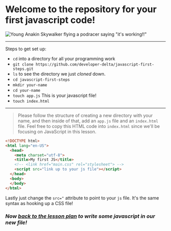 # Welcome to the repository for your first javascript code!

![Young Anakin Skywalker flying a podracer saying "it's working!!"](https://imgix.bustle.com/lovelace/uploads/859/0ac05710-750f-0133-0bdf-0e76e5725d9d.gif)

---

Steps to get set up:

* `cd` into a directory for all your programming work
* `git clone https://github.com/developer-delta/javascript-first-steps.git`
* `ls` to see the directory we just _cloned_ down.
* `cd javascript-first-steps`
* `mkdir your-name`
* `cd your-name`
* `touch app.js` This is your javascript file!
* `touch index.html`

---

> Please follow the structure of creating a new directory with your name, and then inside of that, add an `app.js` file and an `index.html` file. Feel free to copy this HTML code into `index.html` since we'll be focusing on JavaScript in this lesson.

```html
<!DOCTYPE html>
<html lang="en-US">
  <head>
    <meta charset="utf-8">
    <title>My first JS</title>
    <!-- <link href="main.css" rel="stylesheet"> -->
    <script src="link up to your js file"></script>
  </head>
  <body>
  </body>
</html>
```

Lastly just change the `src="` attribute to point to your `js` file. It's the same syntax as hooking up a CSS file!

### _Now [back to the lesson plan](https://github.com/developer-delta/curriculum/blob/main/lesson-5-js-intro.md) to write some javascript in our new file!_